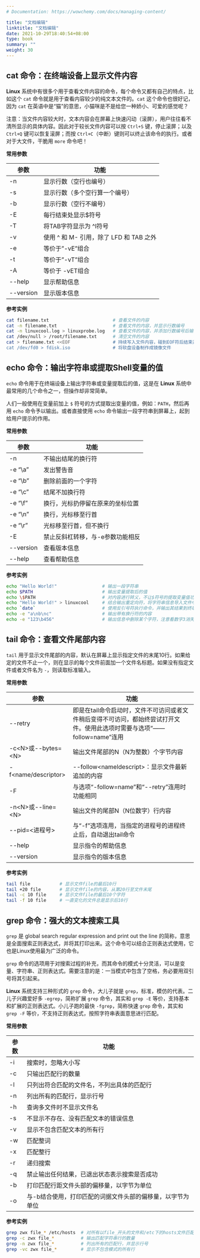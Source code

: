 ```yaml
---
# Documentation: https://wowchemy.com/docs/managing-content/

title: "文档编辑"
linktitle: "文档编辑"
date: 2021-10-29T18:40:54+08:00
type: book
summary: ""
weight: 30
---
```


<!--more-->

## cat 命令：在终端设备上显示文件内容

**Linux** 系统中有很多个用于查看文件内容的命令，每个命令又都有自己的特点，比如这个 `cat` 命令就是用于查看内容较少的纯文本文件的。`cat` 这个命令也很好记，因为 `cat` 在英语中是“猫”的意思，小猫咪是不是给您一种娇小、可爱的感觉呢？

注意：当文件内容较大时，文本内容会在屏幕上快速闪动（滚屏），用户往往看不清所显示的具体内容。因此对于较长文件内容可以按 `Ctrl+S` 键，停止滚屏；以及 `Ctrl+Q` 键可以恢复滚屏；而按 `Ctrl+C`（中断）键则可以终止该命令的执行。或者对于大文件，干脆用 `more` 命令吧！ 

**常用参数**

| 参数      | 功能                                    |
| --------- | --------------------------------------- |
| -n        | 显示行数（空行也编号）                  |
| -s        | 显示行数（多个空行算一个编号）          |
| -b        | 显示行数（空行不编号）                  |
| -E        | 每行结束处显示$符号                     |
| -T        | 将TAB字符显示为 ^I符号                  |
| -v        | 使用 ^ 和 M- 引用，除了 LFD 和 TAB 之外 |
| -e        | 等价于”-vE”组合                         |
| -t        | 等价于”-vT”组合                         |
| -A        | 等价于 -vET组合                         |
| --help    | 显示帮助信息                            |
| --version | 显示版本信息                            |

**参考实例**

```bash
cat filename.txt                        # 查看文件的内容
cat -n filename.txt                     # 查看文件的内容，并显示行数编号
cat -n linuxcool.log > linuxprobe.log   # 查看文件的内容，并添加行数编号后输出到另外一个文件中
cat /dev/null > /root/filename.txt      # 清空文件的内容
cat > filename.txt <<EOF                # 持续写入文件内容，碰到EOF符后结束并保存
cat /dev/fd0 > fdisk.iso                # 将软盘设备制作成镜像文件
```

## echo 命令：输出字符串或提取Shell变量的值

`echo` 命令用于在终端设备上输出字符串或变量提取后的值，这是在 **Linux** 系统中最常用的几个命令之一，但操作却非常简单。

人们一般使用在变量前加上 `$` 符号的方式提取出变量的值，例如：`PATH`，然后再用 `echo` 命令予以输出。或者直接使用 `echo` 命令输出一段字符串到屏幕上，起到给用户提示的作用。

**常用参数**

| 参数      | 功能                             |
| --------- | -------------------------------- |
| -n        | 不输出结尾的换行符               |
| -e “\a”   | 发出警告音                       |
| -e “\b”   | 删除前面的一个字符               |
| -e “\c”   | 结尾不加换行符                   |
| -e “\f”   | 换行，光标扔停留在原来的坐标位置 |
| -e “\n”   | 换行，光标移至行首               |
| -e “\r”   | 光标移至行首，但不换行           |
| -E        | 禁止反斜杠转移，与-e参数功能相反 |
| --version | 查看版本信息                     |
| --help    | 查看帮助信息                     |

**参考实例**

```bash
echo "Hello World!"                 # 输出一段字符串
echo $PATH                          # 输出变量提取后的值
echo \$PATH                         # 对内容进行转义，不让$符号的提取变量值功能生效
echo "Hello World!" > linuxcool     # 结合输出重定向符，将字符串信息导入文件中
echo `date`                         # 使用反引号符执行命令，并输出其结果到终端
echo -e "a\nb\nc"                   # 输出带有换行符的内容
echo -e "123\b456"                  # 输出信息中删除某个字符，注意看数字3消失了
```

## tail 命令：查看文件尾部内容

`tail` 用于显示文件尾部的内容，默认在屏幕上显示指定文件的末尾10行。如果给定的文件不止一个，则在显示的每个文件前面加一个文件名标题。如果没有指定文件或者文件名为 `-`，则读取标准输入。

**常用参数**

| 参数                   | 功能                                                         |
| ---------------------- | ------------------------------------------------------------ |
| --retry                | 即是在tail命令启动时，文件不可访问或者文件稍后变得不可访问，都始终尝试打开文件。使用此选项时需要与选项“——follow=name”连用 |
| -c\<N\>或--bytes=\<N\> | 输出文件尾部的N（N为整数）个字节内容                         |
| -f<name/descriptor>    | --follow\<nameldescript\>：显示文件最新追加的内容            |
| -F                     | 与选项“-follow=name”和“--retry”连用时功能相同                |
| -n\<N\>或--line=\<N\>  | 输出文件的尾部N（N位数字）行内容                             |
| --pid=<进程号>         | 与“-f”选项连用，当指定的进程号的进程终止后，自动退出tail命令 |
| --help                 | 显示指令的帮助信息                                           |
| --version              | 显示指令的版本信息                                           |

**参考实例**

```bash
tail file           # 显示文件file的最后10行
tail +20 file       # 显示文件file的内容，从第20行至文件末尾
tail -c 10 file     # 显示文件file的最后10个字符
tail -f 10 file     # 一直变化的文件总是显示后10行
```

## grep 命令：强大的文本搜索工具

`grep` 是 global search regular expression and print out the line 的简称，意思是全面搜索正则表达式，并将其打印出来。这个命令可以结合正则表达式使用，它也是Linux使用最为广泛的命令。

`grep` 命令的选项用于对搜索过程的补充，而其命令的模式十分灵活，可以是变量、字符串、正则表达式。需要注意的是：一当模式中包含了空格，务必要用双引号将其引起来。

**Linux** 系统支持三种形式的 `grep` 命令，大儿子就是 `grep`，标准，模仿的代表。二儿子兴趣爱好多 `-egrep`，简称扩展 `grep` 命令，其实和 `grep -E` 等价，支持基本和扩展的正则表达式。小儿子跑的最快 `-fgrep`，简称快速 `grep` 命令，其实和 `grep -F` 等价，不支持正则表达式，按照字符串表面意思进行匹配。

**常用参数**

| 参数 | 功能                                                       |
| ---- | ---------------------------------------------------------- |
| -i   | 搜索时，忽略大小写                                         |
| -c   | 只输出匹配行的数量                                         |
| -l   | 只列出符合匹配的文件名，不列出具体的匹配行                 |
| -n   | 列出所有的匹配行，显示行号                                 |
| -h   | 查询多文件时不显示文件名                                   |
| -s   | 不显示不存在、没有匹配文本的错误信息                       |
| -v   | 显示不包含匹配文本的所有行                                 |
| -w   | 匹配整词                                                   |
| -x   | 匹配整行                                                   |
| -r   | 递归搜索                                                   |
| -q   | 禁止输出任何结果，已退出状态表示搜索是否成功               |
| -b   | 打印匹配行距文件头部的偏移量，以字节为单位                 |
| -o   | 与-b结合使用，打印匹配的词据文件头部的偏移量，以字节为单位 |

**参考实例**

```bash
grep zwx file_* /etc/hosts  # 对所有以file_开头的文件和/etc下的hosts文件匹配zwx
grep -c zwx file_*          # 输出匹配字符串行的数量
grep -n zwx file_*          # 列出所有的匹配行，并显示行号
grep -vc zwx file_*         # 显示不包含模式的所有行
```